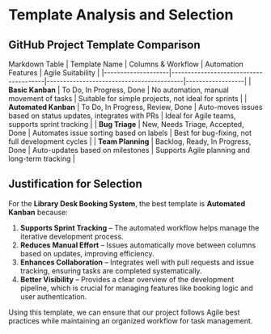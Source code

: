 # Template Analysis and Selection

## GitHub Project Template Comparison

Markdown Table
| Template Name      | Columns & Workflow                      | Automation Features                      | Agile Suitability |
|--------------------|---------------------------------------|------------------------------------------|------------------|
| **Basic Kanban**   | To Do, In Progress, Done             | No automation, manual movement of tasks | Suitable for simple projects, not ideal for sprints |
| **Automated Kanban** | To Do, In Progress, Review, Done    | Auto-moves issues based on status updates, integrates with PRs | Ideal for Agile teams, supports sprint tracking |
| **Bug Triage**     | New, Needs Triage, Accepted, Done    | Automates issue sorting based on labels | Best for bug-fixing, not full development cycles |
| **Team Planning**  | Backlog, Ready, In Progress, Done    | Auto-updates based on milestones        | Supports Agile planning and long-term tracking |


## Justification for Selection
For the **Library Desk Booking System**, the best template is **Automated Kanban** because:

1. **Supports Sprint Tracking** – The automated workflow helps manage the iterative development process.
2. **Reduces Manual Effort** – Issues automatically move between columns based on updates, improving efficiency.
3. **Enhances Collaboration** – Integrates well with pull requests and issue tracking, ensuring tasks are completed systematically.
4. **Better Visibility** – Provides a clear overview of the development pipeline, which is crucial for managing features like booking logic and user authentication.

Using this template, we can ensure that our project follows Agile best practices while maintaining an organized workflow for task management.



